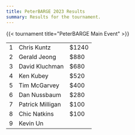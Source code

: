 ```yaml
---
title: PeterBARGE 2023 Results
summary: Results for the tournament.
---
```


{{< tournament
    title="PeterBARGE Main Event" >}}
    

|   |                  |       |
|--:|------------------|-------|
| 1 | Chris Kuntz      | $1240 |
| 2 | Gerald Jeong     | $880  |
| 3 | David Kluchman   | $680  |
| 4 | Ken Kubey        | $520  |
| 5 | Tim McGarvey     | $400  |
| 6 | Dan Nussbaum     | $280  |
| 7 | Patrick Milligan | $100  |
| 8 | Chic Natkins     | $100  |
| 9 | Kevin Un         |       |
